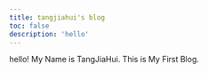 ```yaml
---
title: tangjiahui's blog
toc: false
description: 'hello'
---
```


<div style="text-align: left;"> 
  hello! My Name is TangJiaHui. This is My First Blog.
</div>

